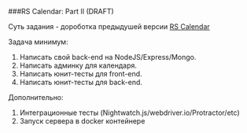 ###RS Calendar: Part II (DRAFT)

Суть задания - дороботка предыдушей версии [RS Calendar](https://github.com/rolling-scopes-school/tasks/blob/2017-Q1/tasks/rs-calendar.md)

Задача минимум:
1) Написать свой back-end на NodeJS/Express/Mongo.
2) Написать админку для календаря. 
3) Написать юнит-тесты для front-end.
4) Написать юнит-тесты для back-end.


Дополнительно:
1) Интеграционные тесты (Nightwatch.js/webdriver.io/Protractor/etc)
2) Запуск сервера в docker контейнере
